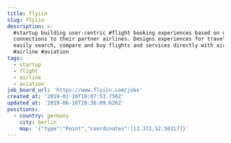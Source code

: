 ```yaml
---
title: flyiin
slug: flyiin
description: >-
  #startup building user-centric #flight booking experiences based on direct
  connections to their partner airlines. Designs experiences for travelers to
  easily search, compare and buy flights and services directly with airlines.
  #airline #aviation
tags:
  - startup
  - flight
  - airline
  - aviation
job_board_url: 'https://www.flyiin.com/jobs'
created_at: '2019-01-10T10:07:53.750Z'
updated_at: '2019-06-16T10:36:09.626Z'
positions:
  - country: germany
    city: berlin
    map: '{"type":"Point","coordinates":[13.372,52.50317]}'
---
```

